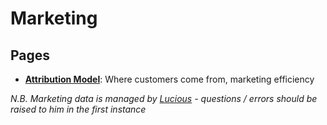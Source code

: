 # Marketing

## Pages
* [**Attribution Model**](/marketing/attribution_model): Where customers come from, marketing efficiency

*N.B. Marketing data is managed by [Lucious](mailto:lucious@needful.things) - questions / errors should be raised to him in the first instance*